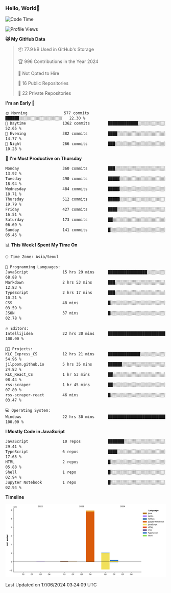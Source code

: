 
### Hello, World🐤

<!--START_SECTION:waka-->
![Code Time](http://img.shields.io/badge/Code%20Time-420%20hrs%2048%20mins-blue)

![Profile Views](http://img.shields.io/badge/Profile%20Views-8-blue)

**🐱 My GitHub Data** 

> 📦 77.9 kB Used in GitHub's Storage 
 > 
> 🏆 996 Contributions in the Year 2024
 > 
> 🚫 Not Opted to Hire
 > 
> 📜 16 Public Repositories 
 > 
> 🔑 22 Private Repositories 
 > 
**I'm an Early 🐤** 

```text
🌞 Morning                577 commits         ██████░░░░░░░░░░░░░░░░░░░   22.30 % 
🌆 Daytime                1362 commits        █████████████░░░░░░░░░░░░   52.65 % 
🌃 Evening                382 commits         ████░░░░░░░░░░░░░░░░░░░░░   14.77 % 
🌙 Night                  266 commits         ███░░░░░░░░░░░░░░░░░░░░░░   10.28 % 
```
📅 **I'm Most Productive on Thursday** 

```text
Monday                   360 commits         ███░░░░░░░░░░░░░░░░░░░░░░   13.92 % 
Tuesday                  490 commits         █████░░░░░░░░░░░░░░░░░░░░   18.94 % 
Wednesday                484 commits         █████░░░░░░░░░░░░░░░░░░░░   18.71 % 
Thursday                 512 commits         █████░░░░░░░░░░░░░░░░░░░░   19.79 % 
Friday                   427 commits         ████░░░░░░░░░░░░░░░░░░░░░   16.51 % 
Saturday                 173 commits         ██░░░░░░░░░░░░░░░░░░░░░░░   06.69 % 
Sunday                   141 commits         █░░░░░░░░░░░░░░░░░░░░░░░░   05.45 % 
```


📊 **This Week I Spent My Time On** 

```text
🕑︎ Time Zone: Asia/Seoul

💬 Programming Languages: 
JavaScript               15 hrs 29 mins      █████████████████░░░░░░░░   68.88 % 
Markdown                 2 hrs 53 mins       ███░░░░░░░░░░░░░░░░░░░░░░   12.83 % 
TypeScript               2 hrs 17 mins       ███░░░░░░░░░░░░░░░░░░░░░░   10.21 % 
CSS                      48 mins             █░░░░░░░░░░░░░░░░░░░░░░░░   03.59 % 
JSON                     37 mins             █░░░░░░░░░░░░░░░░░░░░░░░░   02.78 % 

🔥 Editors: 
Intellijidea             22 hrs 30 mins      █████████████████████████   100.00 % 

🐱‍💻 Projects: 
KLC_Express_CS           12 hrs 21 mins      ██████████████░░░░░░░░░░░   54.96 % 
jilpoom.github.io        5 hrs 35 mins       ██████░░░░░░░░░░░░░░░░░░░   24.83 % 
KLC_React_CS             1 hr 53 mins        ██░░░░░░░░░░░░░░░░░░░░░░░   08.44 % 
rss-scraper              1 hr 45 mins        ██░░░░░░░░░░░░░░░░░░░░░░░   07.80 % 
rss-scraper-react        46 mins             █░░░░░░░░░░░░░░░░░░░░░░░░   03.47 % 

💻 Operating System: 
Windows                  22 hrs 30 mins      █████████████████████████   100.00 % 
```

**I Mostly Code in JavaScript** 

```text
JavaScript               10 repos            ███████░░░░░░░░░░░░░░░░░░   29.41 % 
TypeScript               6 repos             ████░░░░░░░░░░░░░░░░░░░░░   17.65 % 
HTML                     2 repos             █░░░░░░░░░░░░░░░░░░░░░░░░   05.88 % 
Shell                    1 repo              █░░░░░░░░░░░░░░░░░░░░░░░░   02.94 % 
Jupyter Notebook         1 repo              █░░░░░░░░░░░░░░░░░░░░░░░░   02.94 % 
```



**Timeline**

![Lines of Code chart](https://raw.githubusercontent.com/jilpoom/jilpoom/main/assets/bar_graph.png)


 Last Updated on 17/06/2024 03:24:09 UTC
<!--END_SECTION:waka-->
